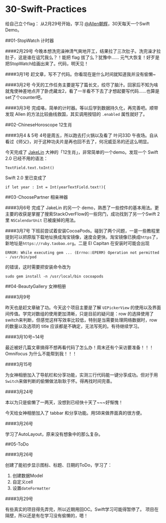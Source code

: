 # 30-Swift-Practices

给自己立个flag：
从2月29号开始，学习 [@Allen朝辉](http://weibo.com/ttarticle/p/show?id=2309403942494873235448)，30天每天一个Swift Demo。

##01-StopWatch 计时器

####2月29号
今晚本想洗完澡神清气爽地开工，结果拉了三次肚子。洗完澡才拉肚子，这是谁在诅咒我么？！能把 flag 拔了么？犹豫中……
元气大恢复！好歹是把StopWatch给画出来了。代码，明天见！

####3月1号
赶文章，写不了代码。你看现在是什么时间就知道我并没有偷懒~

####3月2号
今天的工作任务主要是写了篇长文，绞尽了脑汁。回家后不知为啥就鬼使神差地点开了卧虎藏龙2，看了一半看不下去了才想起要写代码……也算是set了个counter吧。

####3月3号
完成咯，简单的计时器。等以后学到数据持久化，再完善吧。顺带发现 Allen 的方法比较曲线救国，其实调用按钮的 `.enabled` 属性就好了。

##02-ChineseHoroscope 12生肖

####3月4 & 5号
4号是周五，所以跑去打火锅以及看了 叶问33D 午夜场。自从看过《师父》，对于这种功夫片是再也回不去了，何况威亚吊的还这么明显。

今天完成了 [JakeLin](https://github.com/JakeLin/) 大神的「12生肖」，非常简单的一个demo。发现一个 Swift 2.0 已经不用的语法：

```objc
TextField.text.toInt()
```
Swift 2.0 里已变成了

```objc
if let year : Int = Int(yearTextField.text!){
```
##03-ChoosePartner 相亲神器

####3月6号
完成了 JakeLin 的另一个 demo，熟悉了一些控件的基本用法。更主要的收获是掌握了搜索StackOverFlow的一些窍门，成功找到了另一个Swift 2里 `NSCalendarUnit` 已被废掉的用法。

####3月7号
下班前尝试着安装CocoaPods。碰到了两个问题，一是一些教程里提到可以把原版下载地址换成淘宝镜像，速度会更快。淘宝镜像已换成`https`了，新地址是`https://ruby.taobao.org`。二是 El Capitan 在安装时可能会出现

`ERROR: While executing gem ... (Errno::EPERM) Operation not permitted - /usr/bin/pod`

的错误，这时需要把安装命令改为

`sudo gem install -n /usr/local/bin cocoapods`

##04-BeautyGallery 女神相册

####3月9号

昨天也是赶文章破了功。今天这个项目主要是了解 `UIPickerView` 的使用以及界面间传值。学完对数组的使用更加清晰，只是目前的疑问是：row 的选择使用了switch来判断，但感觉这样写效率比较低，特别是当需要处理网络数据时，row 的数量以及选项的 title 应该都是不确定，无法写死的。有待继续学习。

####3月10号~14号

最近被好几篇文章搞得不想再看代码了怎么办！周末还有个采访要准备！！！Omnifocus 为什么不能帮到我！！！

####3月15号

为女神相册加入了导航栏和分享功能，实测三行代码能一键分享成功。但对于用`Switch`来做判断的偷懒做法耿耿于怀。得再找时间完善。

####3月24号

本以为只是偷懒了一两天，没想到已经快十天了~~~好惭愧！

今天给女神相册加入了 tabbar 和分享功能。用SB来做界面真的很方便。

####3月26号

学习了AutoLayout，原来没有想象中的那么复杂。

##05-ToDo

####3月26号

创建了能初步显示图标、标题、日期的ToDo，学习了：

1. 创建数据Model
2. 自定义cell
3. 设置`dateFormatter`

####3月29号

有些真实的项目得先弄完，所以近期用回OC。Swift学习可能得暂停了。
项目在隔壁，所以还是有在学习没有偷懒的，嗯！

